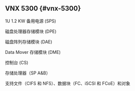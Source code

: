 ## VNX 5300 {#vnx-5300}

1U 1.2 KW 备用电源 (SPS)

磁盘处理器存储模块 (DPE)

磁盘阵列存储模块 (DAE)

Data Mover 存储模块 (DME) 

控制台 (CS)

存储处理器（SP A&amp;B）

支持文件（CIFS 和 NFS）、数据块（FC、iSCSI 和 FCoE）和对象
